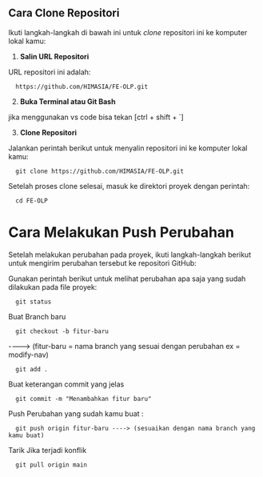 ## Cara Clone Repositori

Ikuti langkah-langkah di bawah ini untuk *clone* repositori ini ke komputer lokal kamu:

1. **Salin URL Repositori**
   
URL repositori ini adalah:

      https://github.com/HIMASIA/FE-OLP.git

2. **Buka Terminal atau Git Bash**

jika menggunakan vs code bisa tekan [ctrl + shift + `]

3. **Clone Repositori**

Jalankan perintah berikut untuk menyalin repositori ini ke komputer lokal kamu:

      git clone https://github.com/HIMASIA/FE-OLP.git

Setelah proses clone selesai, masuk ke direktori proyek dengan perintah:

      cd FE-OLP

# Cara Melakukan Push Perubahan

   Setelah melakukan perubahan pada proyek, ikuti langkah-langkah berikut untuk mengirim perubahan tersebut ke repositori GitHub:
    
   Gunakan perintah berikut untuk melihat perubahan apa saja yang sudah dilakukan pada file proyek:
    
      git status

   Buat Branch baru
   
      git checkout -b fitur-baru 
      
   ----> (fitur-baru = nama branch yang sesuai dengan perubahan ex = modify-nav)
    
      git add .

   Buat keterangan commit yang jelas
    
      git commit -m "Menambahkan fitur baru"

   Push Perubahan yang sudah kamu buat :
    
      git push origin fitur-baru ----> (sesuaikan dengan nama branch yang kamu buat)

   Tarik Jika terjadi konflik 
   
      git pull origin main


